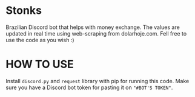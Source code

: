 # Stonks
Brazilian Discord bot that helps with money exchange. 
The values are updated in real time using web-scraping from dolarhoje.com. Fell free to use the code as you wish :)

# HOW TO USE

Install `discord.py` and `request` library with pip for running this code. Make sure you have a Discord bot token for pasting it on `"#BOT'S TOKEN"`.
